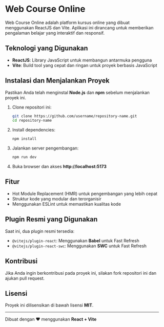 # Web Course Online

Web Course Online adalah platform kursus online yang dibuat menggunakan ReactJS dan Vite. Aplikasi ini dirancang untuk memberikan pengalaman belajar yang interaktif dan responsif.

## Teknologi yang Digunakan
- **ReactJS**: Library JavaScript untuk membangun antarmuka pengguna
- **Vite**: Build tool yang cepat dan ringan untuk proyek berbasis JavaScript

## Instalasi dan Menjalankan Proyek
Pastikan Anda telah menginstal **Node.js** dan **npm** sebelum menjalankan proyek ini.

1. Clone repositori ini:
   ```sh
   git clone https://github.com/username/repository-name.git
   cd repository-name
   ```
2. Install dependencies:
   ```sh
   npm install
   ```
3. Jalankan server pengembangan:
   ```sh
   npm run dev
   ```
4. Buka browser dan akses **http://localhost:5173**

## Fitur
- Hot Module Replacement (HMR) untuk pengembangan yang lebih cepat
- Struktur kode yang modular dan terorganisir
- Menggunakan ESLint untuk memastikan kualitas kode

## Plugin Resmi yang Digunakan
Saat ini, dua plugin resmi tersedia:
- `@vitejs/plugin-react`: Menggunakan **Babel** untuk Fast Refresh
- `@vitejs/plugin-react-swc`: Menggunakan **SWC** untuk Fast Refresh

## Kontribusi
Jika Anda ingin berkontribusi pada proyek ini, silakan fork repositori ini dan ajukan pull request.

## Lisensi
Proyek ini dilisensikan di bawah lisensi **MIT**.

---
Dibuat dengan ❤️ menggunakan **React + Vite**
